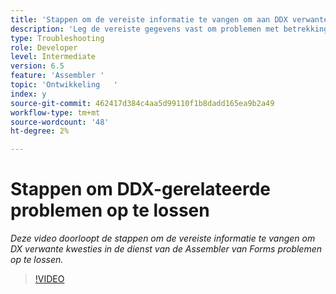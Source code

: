 ```yaml
---
title: 'Stappen om de vereiste informatie te vangen om aan DDX verwante kwesties problemen op te lossen '
description: 'Leg de vereiste gegevens vast om problemen met betrekking tot de vergadering op te lossen '
type: Troubleshooting
role: Developer
level: Intermediate
version: 6.5
feature: 'Assembler '
topic: 'Ontwikkeling   '
index: y
source-git-commit: 462417d384c4aa5d99110f1b8dadd165ea9b2a49
workflow-type: tm+mt
source-wordcount: '48'
ht-degree: 2%

---
```



# Stappen om DDX-gerelateerde problemen op te lossen

*Deze video doorloopt de stappen om de vereiste informatie te vangen om DX verwante kwesties in de dienst van de Assembler van Forms problemen op te lossen.*

>[!VIDEO](https://video.tv.adobe.com/v/335517?quality=9&learn=on)
